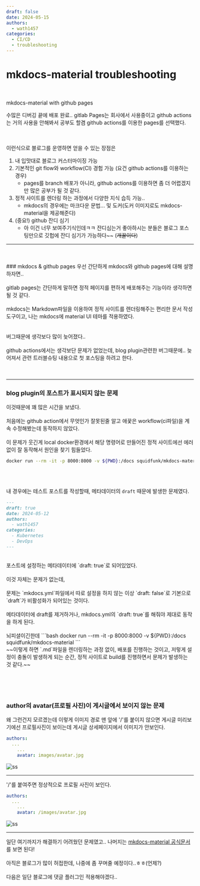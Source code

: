 ```yaml
---
draft: false
date: 2024-05-15
authors:
  - wath1457
categories:
  - CI/CD
  - troubleshooting
---
```


# mkdocs-material troubleshooting
<br>

mkdocs-material with github pages

수많은 디버깅 끝에 배포 완료..
gitlab Pages는 회사에서 사용중이고 github actions는 거의 사용을 안해봐서 공부도 할겸 github actions를 이용한 pages를 선택했다.


<br><br>
이런식으로 블로그를 운영하면 얻을 수 있는 장점은
<br>
<!-- more -->
1. 내 입맛대로 블로그 커스터마이징 가능
2. 기본적인 git flow와 workflow(CI) 경험 가능 (요건 github actions를 이용하는 경우)
    - pages를 branch 배포가 아니라, github actions를 이용하면 좀 더 어렵겠지만 많은 공부가 될 것 같다.
3. 정적 사이트를 렌더링 하는 과정에서 다양한 지식 습득 가능..
    - mkdocs의 경우에는 마크다운 문법... 및 도커(도커 이미지로도 mkdocs-material을 제공해준다)
4. (중요!) github 잔디 심기
    - 아 이건 너무 보여주기식인데ㅋㅋ 잔디심는거 좋아하시는 분들은 블로그 포스팅만으로 깃헙에 잔디 심기가 가능하다~~ (~~개꿀이다~~)

<hr>
<br><br>
### mkdocs & github pages
우선 간단하게 mkdocs와 github pages에 대해 설명하자면..
<br><br>
gitlab pages는 간단하게 말하면 정적 페이지를 편하게 배포해주는 기능이라 생각하면 될 것 같다.
<br><br>
mkdocs는 Markdown파일을 이용하여 정적 사이트를 렌더링해주는 편리한 문서 작성 도구이고, 나는 mkdocs에 material UI 테마를 적용하였다.
<br><br><br>
버그때문에 생각보다 많이 늦어졌다..
<br><br>
github actions에서는 생각보단 문제가 없었는데, blog plugin관련한 버그때문에.. 늦어져서 관련 트러블슈팅 내용으로 첫 포스팅을 하려고 한다.
<br><br><br>

<hr>

### blog plugin의 포스트가 표시되지 않는 문제

이것때문에 꽤 많은 시간을 보냈다.
<br><br>
처음에는 github action에서 무엇인가 잘못된줄 알고 애꿎은 workflow(ci파일)을 계속 수정해봤는데 동작하지 않았다.
<br><br>
이 문제가 웃긴게 local docker환경에서 해당 명령어로 만들어진 정적 사이트에선 에러없이 잘 동작해서 원인을 찾기 힘들었다.
```bash
docker run --rm -it -p 8000:8000 -v ${PWD}:/docs squidfunk/mkdocs-material
```
<br><br>

내 경우에는 테스트 포스트를 작성할때, 메타데이터의 `draft` 때문에 발생한 문제였다.
```markdown
---
draft: true
date: 2024-05-12
authors:
  - wath1457
categories:
  - Kubernetes
  - DevOps
---
```
<br>
포스트에 설정하는 메타데이터에 `draft: true`로 되어있었다.
<br><br>
이것 자체는 문제가 없는데,
<br><br>
문제는 `mkdocs.yml`파일에서 따로 설정을 하지 않는 이상 `draft: false`로 기본으로 `draft`가 비활성화가 되어있는 것이다.
<br><br>
메타데이터에 draft를 제거하거나, mkdocs.yml의 `draft: true`를 해줘야 제대로 동작을 하게 된다.
<br><br>
뇌피셜이긴한데
```bash
docker run --rm -it -p 8000:8000 -v ${PWD}:/docs squidfunk/mkdocs-material
```
<br>
~~이렇게 하면 `.md`파일을 렌더링하는 과정 없이, 배포를 진행하는 것이고,
저렇게 설정이 충돌이 발생하게 되는 순간, 정적 사이트로 build를 진행하면서 문제가 발생하는 것 같다.~~

<br><br><br>
### author의 avatar(프로필 사진)이 게시글에서 보이지 않는 문제

왜 그런건지 모르겠는데 이렇게 이미지 경로 맨 앞에  '/'를 붙이지 않으면 게시글 미리보기에선 프로필사진이 보이는데 게시글 상세페이지에서 이미지가 안보인다.
```yml
authors:
  ...
    ...
    avatar: images/avatar.jpg
```
![ss](/images/mkdocs-troubleshooting/2.PNG)

<hr>

'/'를 붙여주면 정상적으로 프로필 사진이 보인다.
```yml
authors:
  ...
    ...
    avatar: /images/avatar.jpg
```
![ss](/images/mkdocs-troubleshooting/1.PNG)

<hr/>

일단 여기까지가 해결하기 어려웠던 문제였고.. 나머지는 [mkdocs-material 공식문서](https://squidfunk.github.io/mkdocs-material/)를 보면 된다!
<br><br>
아직은 블로그가 많이 허접한데, 나중에 좀 꾸며줄 예정이다..ㅎㅎ(언제?)
<br><br>
다음은 일단 블로그에 댓글 플러그인 적용해야겠다..